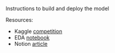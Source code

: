 Instructions to build and deploy the model




Resources:
- Kaggle [competition](https://www.kaggle.com/c/bike-sharing-demand)
- EDA [notebook](https://www.kaggle.com/prithviraj7387/bike-demand-sharing-eda)
- Notion [article](https://www.notion.so/Bike-Sharing-Demand-4841768395dd4dec84282872b8d930d0)